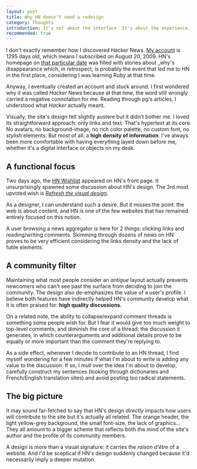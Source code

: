 ```yaml
---
layout: post
title: Why HN doesn't need a redesign
category: Thoughts
introduction: It's not about the interface. It's about the experience.
recommended: true
---
```


I don't exactly remember how I discovered Hacker News. [My account](http://news.ycombinator.com/user?id=bbx) is 1295 days old, which means I subscribed on August 20, 2009. HN's homepage on [that particular date](http://web.archive.org/web/20090820010834/http://news.ycombinator.com/) was filled with stories about \_why's disappearance which, in retrospect, is probably the event that led me to HN in the first place, considering I was learning Ruby at that time.

Anyway, I eventually created an account and stuck around. I first wondered why it was called *Hacker* News because at that time, the word still wrongly carried a negative connotation for me. Reading through pg's articles, I understood what *Hacker* actually meant.

Visually, the site's design felt slightly austere but it didn't bother me. I loved its straightforward approach: only links and text. That's hypertext at its core. No avatars, no background-image, no rich color palette, no custom font, no *stylish* elements. But most of all: a **high density of information**. I've always been more comfortable with having everything layed down before me, whether it's a digital interface or objects on my desk.

## A functional focus

Two days ago, the [HN Wishlist](http://hnwishlist.com/) appeared on HN's front page. It unsurprisingly spawned some discussion about HN's design. The 3rd most upvoted wish is [*Refresh the visual design*](http://hnwishlist.com/posts/87d7524a-a2c5-47c1-8d5b-91cd0dca882b).

As a designer, I can understand such a desire. But it misses the point: the web is about content, and HN is one of the few websites that has remained entirely focused on this notion.

A user browsing a news aggregator is here for 2 things: clicking links and reading/writing comments. Skimming through dozens of news on HN proves to be very efficient considering the links density and the lack of futile elements.

## A community filter

Maintaining what most people consider an *antique* layout actually prevents newcomers who can't see past the surface from deciding to join the community. The design also de-emphasizes the value of a user's profile. I believe both features have indirectly helped HN's community develop what it is often praised for: **high quality discussions**.

On a related note, the ability to collapse/expand comment threads is something some people wish for. But I fear it would give too much weight to top-level comments, and diminish the core of a thread: the discussion it generates, in which counterarguments and additional details prove to be equally or more important than the comment they're replying to.

As a side effect, whenever I decide to contribute to an HN thread, I find myself wondering for a few minutes if what I'm about to write is adding any value to the discussion. If so, I mull over the idea I'm about to develop, carefully construct my sentences (looking through dictionaries and French/English translation sites) and avoid posting too radical statements.

## The big picture

It may sound far-fetched to say that HN's design *directly* impacts how users will contribute to the site but it's actually all related. The orange header, the light yellow-grey background, the small font-size, the lack of graphics... They all amount to a bigger scheme that reflects both the mind of the site's author and the profile of its community members.

A design is more than a visual signature: it carries the *raison d'être* of a website. And I'd be sceptical if HN's design suddenly changed because it'd necessarily imply a deeper mutation.

